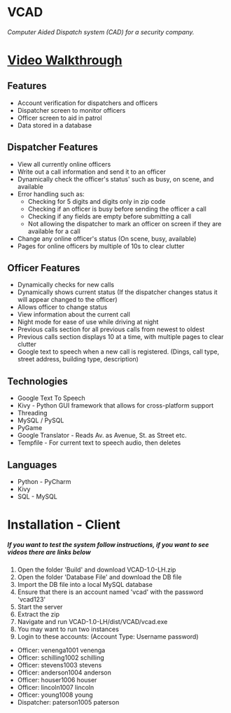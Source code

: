 # VCAD
###### Computer Aided Dispatch system (CAD) for a security company.


# [Video Walkthrough](https://drive.google.com/open?id=1bcmTM_wS1g6w5fqnwAujCVLIQ79yMMRF)

## Features

* Account verification for dispatchers and officers
* Dispatcher screen to monitor officers
* Officer screen to aid in patrol
* Data stored in a database

## Dispatcher Features

* View all currently online officers
* Write out a call information and send it to an officer
* Dynamically check the officer's status' such as busy, on scene, and available
* Error handling such as:
  - Checking for 5 digits and digits only in zip code
  - Checking if an officer is busy before sending the officer a call
  - Checking if any fields are empty before submitting a call
  - Not allowing the dispatcher to mark an officer on screen if they are available for a call
* Change any online officer's status (On scene, busy, available)
* Pages for online officers by multiple of 10s to clear clutter

## Officer Features

* Dynamically checks for new calls 
* Dynamically shows current status (If the dispatcher changes status it will appear changed to the officer)
* Allows officer to change status
* View information about the current call
* Night mode for ease of use while driving at night
* Previous calls section for all previous calls from newest to oldest
* Previous calls section displays 10 at a time, with multiple pages to clear clutter
* Google text to speech when a new call is registered. (Dings, call type, street address, building type, description)


## Technologies 
* Google Text To Speech
* Kivy - Python GUI framework that allows for cross-platform support
* Threading
* MySQL / PySQL
* PyGame
* Google Translator - Reads Av. as Avenue, St. as Street etc.
* Tempfile - For current text to speech audio, then deletes


## Languages
* Python - PyCharm
* Kivy
* SQL - MySQL


# Installation - Client
##### If you want to test the system follow instructions, if you want to see videos there are links below 

1. Open the folder 'Build' and download VCAD-1.0-LH.zip
2. Open the folder 'Database File' and download the DB file
3. Import the DB file into a local MySQL database
4. Ensure that there is an account named 'vcad' with the password 'vcad123' 
5. Start the server
6. Extract the zip
7. Navigate and run VCAD-1.0-LH/dist/VCAD/vcad.exe
8. You may want to run two instances
9. Login to these accounts: (Account Type: Username password)
- Officer: venenga1001 venenga
- Officer: schilling1002 schilling
- Officer: stevens1003 stevens
- Officer: anderson1004 anderson
- Officer: houser1006 houser
- Officer: lincoln1007 lincoln
- Officer: young1008 young
- Dispatcher: paterson1005 paterson

